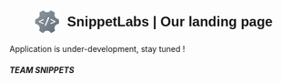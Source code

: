 <div style="display: flex; align-items: center; justify-content: center; gap: 10px;">
  <img 
    src="./public/__underdevelopment-logo.png" 
    alt="scriptLabLogo" 
    style="width: 50px; height: 50px; border-radius: 50%;"
  >
  <h1 style="margin: 0; font-family: Arial, sans-serif; font-size: 24px;d"> SnippetLabs | Our landing page </h1>
</div>
  <p> Application is under-development, stay tuned ! </p>

##### TEAM SNIPPETS
